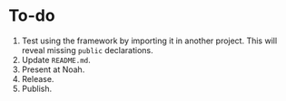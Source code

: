 #  To-do

1. Test using the framework by importing it in another project. This will reveal missing `public` declarations.
1. Update `README.md`.
1. Present at Noah.
1. Release.
1. Publish.
